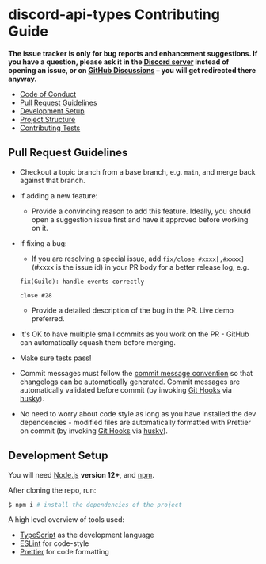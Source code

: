 # discord-api-types Contributing Guide

**The issue tracker is only for bug reports and enhancement suggestions. If you have a question, please ask it in the [Discord server](https://discord.gg/djs) instead of opening an issue, or on [GitHub Discussions](https://github.com/discordjs/discord-api-types/discussions) – you will get redirected there anyway.**

- [Code of Conduct](https://github.com/discordjs/discord-api-types/blob/main/.github/CODE_OF_CONDUCT.md)
- [Pull Request Guidelines](#pull-request-guidelines)
- [Development Setup](#development-setup)
- [Project Structure](#project-structure)
- [Contributing Tests](#contributing-tests)

## Pull Request Guidelines

- Checkout a topic branch from a base branch, e.g. `main`, and merge back against that branch.

- If adding a new feature:
    - Provide a convincing reason to add this feature. Ideally, you should open a suggestion issue first and have it approved before working on it.

- If fixing a bug:
    - If you are resolving a special issue, add `fix/close #xxxx[,#xxxx]` (#xxxx is the issue id) in your PR body for a better release log, e.g.

    ```
    fix(Guild): handle events correctly

    close #28
    ```

    - Provide a detailed description of the bug in the PR. Live demo preferred.

- It's OK to have multiple small commits as you work on the PR - GitHub can automatically squash them before merging.

- Make sure tests pass!

- Commit messages must follow the [commit message convention](./COMMIT_CONVENTION.md) so that changelogs can be automatically generated. Commit messages are automatically validated before commit (by invoking [Git Hooks](https://git-scm.com/docs/githooks) via [husky](https://github.com/typicode/husky)).

- No need to worry about code style as long as you have installed the dev dependencies - modified files are automatically formatted with Prettier on commit (by invoking [Git Hooks](https://git-scm.com/docs/githooks) via [husky](https://github.com/typicode/husky)).

## Development Setup

You will need [Node.js](http://nodejs.org) **version 12+**, and [npm](https://www.npmjs.com/).

After cloning the repo, run:

```bash
$ npm i # install the dependencies of the project
```

A high level overview of tools used:

- [TypeScript](https://www.typescriptlang.org/) as the development language
- [ESLint](https://eslint.org/) for code-style
- [Prettier](https://prettier.io/) for code formatting
